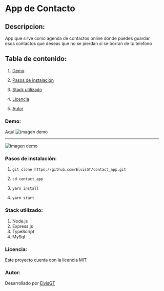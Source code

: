 # App de Contacto

## Descripcion:
App que sirve como agenda de contactos online donde puedes guardar esos contactos que deseas que no se pierdan si se borran de tu telefono

<h2>Tabla de contenido:</h2>

1. <a href="#Demo">Demo</a>

2. <a href="#Steps">Pasos de instalación</a>

3. <a href="#Stack">Stack utilizado</a>

4. <a href="#Lic">Licencia</a>

6. <a href="#Author">Autor</a>

<h3 id="Demo">Demo:</h3>
<a >Aqui</a>
<img src="https://i.ibb.co/P9SCkSy/1.png" alt="imagen demo">
<hr>
<img src="https://i.ibb.co/V9RtRNr/2.png" alt="imagen demo">

<h3 id="Steps">Pasos de instalación:</h3>

1. `git clone https://github.com/ElvisGT/contact_app.git`

2. `cd contact_app`

3. `yarn install`

4. `yarn start`

<h3 id="Stack">Stack utilizado:</h3>

1. Node.js
2. Express.js
4. TypeScript
5. MySql

<h3 id="Lic">Licencia:</h3>
Este proyecto cuenta con la licencia MIT

<h3 id="Author">Autor:</h3>
Desarrollado por <a href="https://github.com/ElvisGT">ElvisGT</a>

